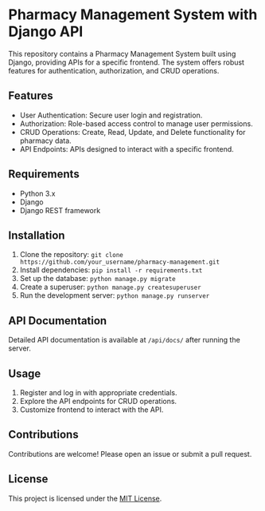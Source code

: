# Pharmacy Management System with Django API

This repository contains a Pharmacy Management System built using Django, providing APIs for a specific frontend. The system offers robust features for authentication, authorization, and CRUD operations.

## Features
- User Authentication: Secure user login and registration.
- Authorization: Role-based access control to manage user permissions.
- CRUD Operations: Create, Read, Update, and Delete functionality for pharmacy data.
- API Endpoints: APIs designed to interact with a specific frontend.

## Requirements
- Python 3.x
- Django
- Django REST framework

## Installation
1. Clone the repository: `git clone https://github.com/your_username/pharmacy-management.git`
2. Install dependencies: `pip install -r requirements.txt`
3. Set up the database: `python manage.py migrate`
4. Create a superuser: `python manage.py createsuperuser`
5. Run the development server: `python manage.py runserver`

## API Documentation
Detailed API documentation is available at `/api/docs/` after running the server.

## Usage
1. Register and log in with appropriate credentials.
2. Explore the API endpoints for CRUD operations.
3. Customize frontend to interact with the API.

## Contributions
Contributions are welcome! Please open an issue or submit a pull request.

## License
This project is licensed under the [MIT License](LICENSE).
